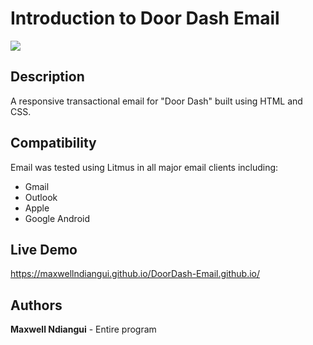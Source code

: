# Introduction to Door Dash Email

 [![](https://github.com/maxwellndiangui/DoorDash-Email/blob/main/img/DoorDash-Campaign.png)](https://maxwellndiangui.github.io/DoorDash-Email.github.io/)

## Description

 A responsive transactional email for "Door Dash" built using HTML and CSS.

## Compatibility

 Email was tested using Litmus in all major email clients including:

 * Gmail
 * Outlook 
 * Apple 
 * Google Android

## Live Demo

 https://maxwellndiangui.github.io/DoorDash-Email.github.io/
 
## Authors

 **Maxwell Ndiangui** - Entire program
